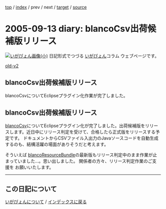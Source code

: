 [top](https://igapyon.github.io/diary/) 
 / [index](https://igapyon.github.io/diary/2005/index.html) 
 / prev 
 / next 
 / [target](https://igapyon.github.io/diary/2005/ig050913.html) 
 / [source](https://github.com/igapyon/diary/blob/gh-pages/2005/ig050913.html.src.md) 

2005-09-13 diary: blancoCsv出荷候補版リリース
=====================================================================================================
[![いがぴょん画像(小)](https://igapyon.github.io/diary/images/iga200306s.jpg "いがぴょん")](https://igapyon.github.io/diary/memo/memoigapyon.html) 日記形式でつづる [いがぴょん](https://igapyon.github.io/diary/memo/memoigapyon.html)コラム ウェブページです。

[old-v2](ig050913-orig.html)

## blancoCsv出荷候補版リリース

blancoCsvについてEclipseプラグイン化作業が完了しました。






## blancoCsv出荷候補版リリース


[blancoCsv](http://www.igapyon.jp/blanco/blancocsv.html)についてEclipseプラグイン化が完了しました。出荷候補版をリリースします。近日中にリリース判定を受けて、合格したら正式版をリリースする予定です。
ドキュメントからCSVファイル入出力のJavaソースコードを自動生成するのも、結構活躍の場面がありそうだと考えます。

そういえば [blancoResourceBundle](http://www.igapyon.jp/blanco/blancoresourcebundle.html)の最新版もリリース判定中のまま作業が止まっていました…。思い出しました。
関係者の方々、リリース判定作業のご支援を お願いいたします。


----------------------------------------------------------------------------------------------------

## この日記について
[いがぴょんについて](https://igapyon.github.io/diary/memo/memoigapyon.html) / [インデックスに戻る](https://igapyon.github.io/diary/idxall.html)
